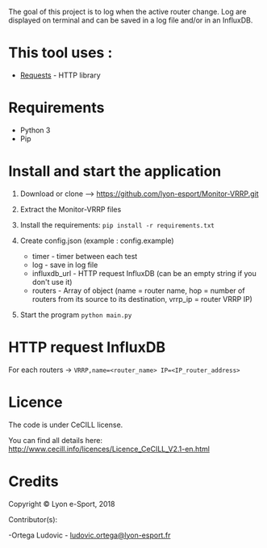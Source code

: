 The goal of this project is to log when the active router change. Log are displayed on terminal and can be saved
in a log file and/or in an InfluxDB.

# This tool uses :

* [Requests](http://docs.python-requests.org/) - HTTP library

# Requirements

* Python 3
* Pip

# Install and start the application

1. Download or clone –> https://github.com/lyon-esport/Monitor-VRRP.git

2. Extract the Monitor-VRRP files

3. Install the requirements: `pip install -r requirements.txt`

4. Create config.json (example : config.example)
    * timer - timer between each test
    * log - save in log file
    * influxdb_url - HTTP request InfluxDB (can be an empty string if you don't use it)
    * routers - Array of object (name = router name, hop = number of routers from its source to its destination, vrrp_ip = router VRRP IP)
    
5. Start the program `python main.py`

# HTTP request InfluxDB
For each routers -> `VRRP,name=<router_name> IP=<IP_router_address>`

# Licence

The code is under CeCILL license.

You can find all details here: http://www.cecill.info/licences/Licence_CeCILL_V2.1-en.html

# Credits

Copyright © Lyon e-Sport, 2018

Contributor(s):

-Ortega Ludovic - ludovic.ortega@lyon-esport.fr